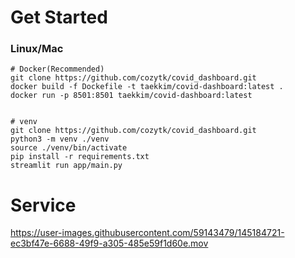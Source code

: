 # Get Started
### Linux/Mac
```shell
# Docker(Recommended)
git clone https://github.com/cozytk/covid_dashboard.git
docker build -f Dockefile -t taekkim/covid-dashboard:latest .
docker run -p 8501:8501 taekkim/covid-dashboard:latest


# venv
git clone https://github.com/cozytk/covid_dashboard.git
python3 -m venv ./venv
source ./venv/bin/activate
pip install -r requirements.txt
streamlit run app/main.py
```

# Service

https://user-images.githubusercontent.com/59143479/145184721-ec3bf47e-6688-49f9-a305-485e59f1d60e.mov
